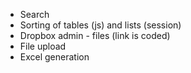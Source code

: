 * Search
* Sorting of tables (js) and lists (session)
* Dropbox admin - files (link is coded)
* File upload
* Excel generation